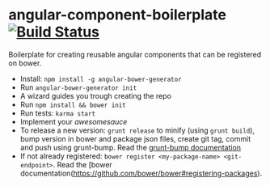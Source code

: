 angular-component-boilerplate [![Build Status](https://travis-ci.org/kennethlynne/angular-component-boilerplate.png?branch=master)](https://travis-ci.org/kennethlynne/angular-component-boilerplate)
=============================

Boilerplate for creating reusable angular components that can be registered on bower.
* Install: `npm install -g angular-bower-generator`
* Run `angular-bower-generator init`
* A wizard guides you trough creating the repo
* Run `npm install && bower init`
* Run tests: `karma start`
* Implement your *awesomesauce*
* To release a new version: `grunt release` to minify (using `grunt build`), bump version in bower and package json files, create git tag, commit and push using grunt-bump. Read the [grunt-bump documentation](https://github.com/vojtajina/grunt-bump)
* If not already registered: `bower register <my-package-name> <git-endpoint>`. Read the [bower documentation(https://github.com/bower/bower#registering-packages).
